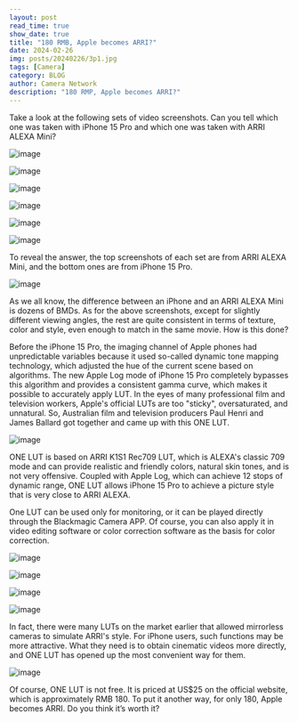 ```yaml
---
layout: post
read_time: true
show_date: true
title: "180 RMB, Apple becomes ARRI?"
date: 2024-02-26
img: posts/20240226/3p1.jpg
tags: [Camera]
category: BLOG
author: Camera Network
description: "180 RMP, Apple becomes ARRI?"
---
```


Take a look at the following sets of video screenshots. Can you tell which one was taken with iPhone 15 Pro and which one was taken with ARRI ALEXA Mini?

![image](./assets/img/posts/20240226/3p1.jpg)

![image](./assets/img/posts/20240226/3p2.jpg)

![image](./assets/img/posts/20240226/3p3.jpg)

![image](./assets/img/posts/20240226/3p4.jpg)

![image](./assets/img/posts/20240226/3p5.jpg)

![image](./assets/img/posts/20240226/3p6.jpg)

To reveal the answer, the top screenshots of each set are from ARRI ALEXA Mini, and the bottom ones are from iPhone 15 Pro.

![image](./assets/img/posts/20240226/3p7.jpg)

As we all know, the difference between an iPhone and an ARRI ALEXA Mini is dozens of BMDs. As for the above screenshots, except for slightly different viewing angles, the rest are quite consistent in terms of texture, color and style, even enough to match in the same movie. How is this done?

Before the iPhone 15 Pro, the imaging channel of Apple phones had unpredictable variables because it used so-called dynamic tone mapping technology, which adjusted the hue of the current scene based on algorithms. The new Apple Log mode of iPhone 15 Pro completely bypasses this algorithm and provides a consistent gamma curve, which makes it possible to accurately apply LUT. In the eyes of many professional film and television workers, Apple's official LUTs are too "sticky", oversaturated, and unnatural. So, Australian film and television producers Paul Henri and James Ballard got together and came up with this ONE LUT.

![image](./assets/img/posts/20240226/3p8.jpg)

ONE LUT is based on ARRI K1S1 Rec709 LUT, which is ALEXA's classic 709 mode and can provide realistic and friendly colors, natural skin tones, and is not very offensive. Coupled with Apple Log, which can achieve 12 stops of dynamic range, ONE LUT allows iPhone 15 Pro to achieve a picture style that is very close to ARRI ALEXA. 

One LUT can be used only for monitoring, or it can be played directly through the Blackmagic Camera APP. Of course, you can also apply it in video editing software or color correction software as the basis for color correction.


![image](./assets/img/posts/20240226/3p9.jpg)

![image](./assets/img/posts/20240226/3p10.jpg)

![image](./assets/img/posts/20240226/3p11.jpg)

![image](./assets/img/posts/20240226/3p12.jpg)

In fact, there were many LUTs on the market earlier that allowed mirrorless cameras to simulate ARRI's style. For iPhone users, such functions may be more attractive. What they need is to obtain cinematic videos more directly, and ONE LUT has opened up the most convenient way for them.

![image](./assets/img/posts/20240226/3p13.jpg)

Of course, ONE LUT is not free. It is priced at US$25 on the official website, which is approximately RMB 180. To put it another way, for only 180, Apple becomes ARRI. Do you think it’s worth it?